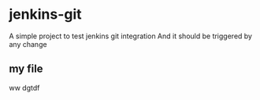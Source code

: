 # jenkins-git

A simple project to test jenkins git integration
And it should be triggered by any change
## my file
ww
dgtdf
